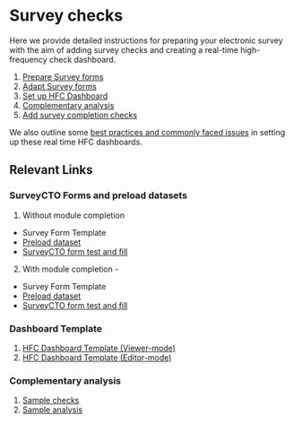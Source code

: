 # Survey checks

Here we provide detailed instructions for preparing your electronic survey with the aim of adding survey checks and creating a real-time high-frequency check dashboard.

1. [Prepare Survey forms](https://github.com/dime-worldbank/iesurveykit/blob/initial-update/Survey%20Checks/1-prepare-scto-forms.md)
2. [Adapt Survey forms](https://github.com/dime-worldbank/iesurveykit/blob/initial-update/Survey%20Checks/2-adapt-scto-forms.md)
3. [Set up HFC Dashboard](https://github.com/dime-worldbank/iesurveykit/blob/initial-update/Survey%20Checks/3-set-up-hfc-dashboard.md)
4. [Complementary analysis](https://github.com/dime-worldbank/iesurveykit/blob/initial-update/Survey%20Checks/4-complementary-analysis-r.md)
5. [Add survey completion checks](https://github.com/dime-worldbank/iesurveykit/blob/initial-update/Survey%20Checks/5-survey-completion-checks.md)


We also outline some [best practices and commonly faced issues](https://github.com/dime-worldbank/iesurveykit/blob/initial-update/Survey%20Checks/best-practices-and-issues.md) in setting up these real time HFC dashboards.

## Relevant Links
### SurveyCTO Forms and preload datasets </b>  
1. Without module completion
  - Survey Form Template
  - [Preload dataset](https://github.com/dime-worldbank/iesurveykit/blob/initial-update/Survey%20Checks/scto/Preloaded%20Data%20Sample.xlsx)
  - [SurveyCTO form test and fill](https://boruis.surveycto.com/collect/demo_survey?caseid=)

2. With module completion -
- Survey Form Template
- [Preload dataset](https://github.com/dime-worldbank/iesurveykit/blob/initial-update/Survey%20Checks/scto/Preloaded%20Data%20Sample%20(With%20Module%20Completion).xlsx)
- [SurveyCTO form test and fill](https://boruis.surveycto.com/collect/demo_survey_module_completion?caseid= )

### Dashboard Template </b>  
1. [HFC Dashboard Template (Viewer-mode)](https://docs.google.com/spreadsheets/d/16S2GlDgdeSuzAJEeML8ieDOjKYK7QzfHlrkJE6AwdC4/edit?usp=sharing)
2. [HFC Dashboard Template (Editor-mode)](https://docs.google.com/spreadsheets/d/1iji2n0nSpS6tE4vOp9EwTb_TdvT-KC2J7wIMqw_q22M/edit?usp=sharing)  

### Complementary analysis </b>  
1. [Sample checks](https://github.com/dime-worldbank/iesurveykit/blob/initial-update/Survey%20Checks/r/sample_checks.R)
2. [Sample analysis](https://github.com/dime-worldbank/iesurveykit/blob/initial-update/Survey%20Checks/r/sample_analysis.R)
